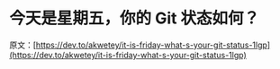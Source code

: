 # 今天是星期五，你的 Git 状态如何？

原文：[https://dev.to/akwetey/it-is-friday-what-s-your-git-status-1lgp](https://dev.to/akwetey/it-is-friday-what-s-your-git-status-1lgp)
